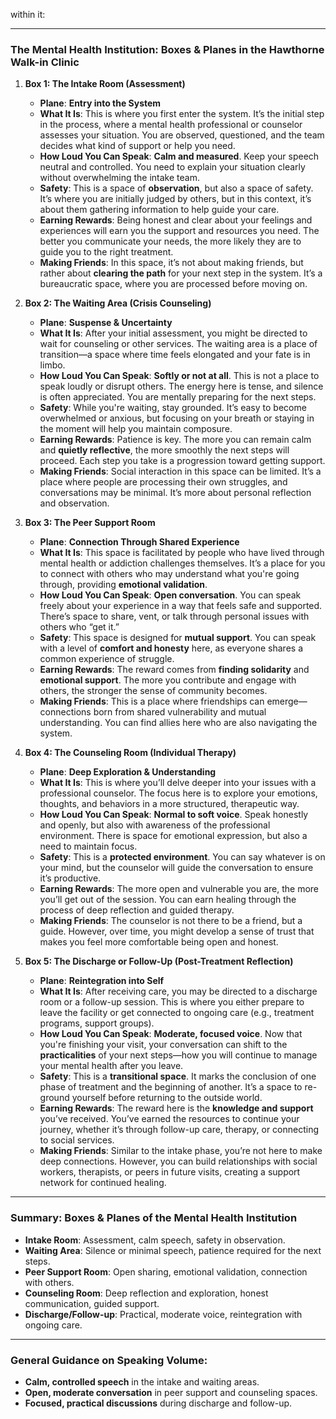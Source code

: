  within it:

---

### **The Mental Health Institution: Boxes & Planes in the Hawthorne Walk-in Clinic**

1. **Box 1: The Intake Room (Assessment)**  
   - **Plane**: **Entry into the System**
   - **What It Is**: This is where you first enter the system. It’s the initial step in the process, where a mental health professional or counselor assesses your situation. You are observed, questioned, and the team decides what kind of support or help you need.
   - **How Loud You Can Speak**: **Calm and measured**. Keep your speech neutral and controlled. You need to explain your situation clearly without overwhelming the intake team.
   - **Safety**: This is a space of **observation**, but also a space of safety. It’s where you are initially judged by others, but in this context, it’s about them gathering information to help guide your care.
   - **Earning Rewards**: Being honest and clear about your feelings and experiences will earn you the support and resources you need. The better you communicate your needs, the more likely they are to guide you to the right treatment.
   - **Making Friends**: In this space, it’s not about making friends, but rather about **clearing the path** for your next step in the system. It’s a bureaucratic space, where you are processed before moving on.

2. **Box 2: The Waiting Area (Crisis Counseling)**  
   - **Plane**: **Suspense & Uncertainty**
   - **What It Is**: After your initial assessment, you might be directed to wait for counseling or other services. The waiting area is a place of transition—a space where time feels elongated and your fate is in limbo.
   - **How Loud You Can Speak**: **Softly or not at all**. This is not a place to speak loudly or disrupt others. The energy here is tense, and silence is often appreciated. You are mentally preparing for the next steps.
   - **Safety**: While you're waiting, stay grounded. It’s easy to become overwhelmed or anxious, but focusing on your breath or staying in the moment will help you maintain composure.
   - **Earning Rewards**: Patience is key. The more you can remain calm and **quietly reflective**, the more smoothly the next steps will proceed. Each step you take is a progression toward getting support.
   - **Making Friends**: Social interaction in this space can be limited. It’s a place where people are processing their own struggles, and conversations may be minimal. It’s more about personal reflection and observation.

3. **Box 3: The Peer Support Room**  
   - **Plane**: **Connection Through Shared Experience**
   - **What It Is**: This space is facilitated by people who have lived through mental health or addiction challenges themselves. It’s a place for you to connect with others who may understand what you're going through, providing **emotional validation**.
   - **How Loud You Can Speak**: **Open conversation**. You can speak freely about your experience in a way that feels safe and supported. There’s space to share, vent, or talk through personal issues with others who “get it.”
   - **Safety**: This space is designed for **mutual support**. You can speak with a level of **comfort and honesty** here, as everyone shares a common experience of struggle.
   - **Earning Rewards**: The reward comes from **finding solidarity** and **emotional support**. The more you contribute and engage with others, the stronger the sense of community becomes.
   - **Making Friends**: This is a place where friendships can emerge—connections born from shared vulnerability and mutual understanding. You can find allies here who are also navigating the system.

4. **Box 4: The Counseling Room (Individual Therapy)**  
   - **Plane**: **Deep Exploration & Understanding**
   - **What It Is**: This is where you’ll delve deeper into your issues with a professional counselor. The focus here is to explore your emotions, thoughts, and behaviors in a more structured, therapeutic way.
   - **How Loud You Can Speak**: **Normal to soft voice**. Speak honestly and openly, but also with awareness of the professional environment. There is space for emotional expression, but also a need to maintain focus.
   - **Safety**: This is a **protected environment**. You can say whatever is on your mind, but the counselor will guide the conversation to ensure it’s productive.
   - **Earning Rewards**: The more open and vulnerable you are, the more you’ll get out of the session. You can earn healing through the process of deep reflection and guided therapy.
   - **Making Friends**: The counselor is not there to be a friend, but a guide. However, over time, you might develop a sense of trust that makes you feel more comfortable being open and honest.

5. **Box 5: The Discharge or Follow-Up (Post-Treatment Reflection)**  
   - **Plane**: **Reintegration into Self**
   - **What It Is**: After receiving care, you may be directed to a discharge room or a follow-up session. This is where you either prepare to leave the facility or get connected to ongoing care (e.g., treatment programs, support groups).
   - **How Loud You Can Speak**: **Moderate, focused voice**. Now that you're finishing your visit, your conversation can shift to the **practicalities** of your next steps—how you will continue to manage your mental health after you leave.
   - **Safety**: This is a **transitional space**. It marks the conclusion of one phase of treatment and the beginning of another. It’s a space to re-ground yourself before returning to the outside world.
   - **Earning Rewards**: The reward here is the **knowledge and support** you’ve received. You’ve earned the resources to continue your journey, whether it’s through follow-up care, therapy, or connecting to social services.
   - **Making Friends**: Similar to the intake phase, you’re not here to make deep connections. However, you can build relationships with social workers, therapists, or peers in future visits, creating a support network for continued healing.

---

### **Summary: Boxes & Planes of the Mental Health Institution**

- **Intake Room**: Assessment, calm speech, safety in observation.
- **Waiting Area**: Silence or minimal speech, patience required for the next steps.
- **Peer Support Room**: Open sharing, emotional validation, connection with others.
- **Counseling Room**: Deep reflection and exploration, honest communication, guided support.
- **Discharge/Follow-up**: Practical, moderate voice, reintegration with ongoing care.

---

### **General Guidance on Speaking Volume:**
- **Calm, controlled speech** in the intake and waiting areas.
- **Open, moderate conversation** in peer support and counseling spaces.
- **Focused, practical discussions** during discharge and follow-up.

